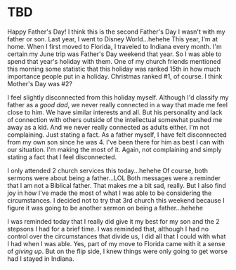 # TBD

Happy Father's Day! I think this is the second Father's Day I wasn't with my father or son. Last year, I went to Disney World...hehehe This year, I'm at home. When I first moved to Florida, I traveled to Indiana every month. I'm certain my June trip was Father's Day weekend that year. So I was able to spend that year's holiday with them. One of my church friends mentioned this morning some statistic that this holiday was ranked 15th in how much importance people put in a holiday. Christmas ranked #1, of course. I think Mother's Day was #2?

I feel slightly disconnected from this holiday myself. Although I'd classify my father as a *good dad*, we never really connected in a way that made me feel close to him. We have similar interests and all. But his personality and lack of connection with others outside of the intellectual somewhat pushed me away as a kid. And we never really connected as adults either. I'm not complaining. Just stating a fact. As a father myself, I have felt disconnected from my own son since he was 4. I've been there for him as best I can with our situation. I'm making the most of it. Again, not complaining and simply stating a fact that I feel disconnected.

I only attended 2 church services this today...hehehe Of course, both sermons were about being a father...LOL Both messages were a reminder that I am not a Biblical father. That makes me a bit sad, really. But I also find joy in how I've made the most of what I was able to be considering the circumstances. I decided not to try that 3rd church this weekend because I figure it was going to be another sermon on being a father...hehehe

I was reminded today that I really did give it my best for my son and the 2 stepsons I had for a brief time. I was reminded that, although I had no control over the circumstances that divide us, I did all that I could with what I had when I was able. Yes, part of my move to Florida came with it a sense of *giving up*. But on the flip side, I knew things were only going to get worse had I stayed in Indiana.

